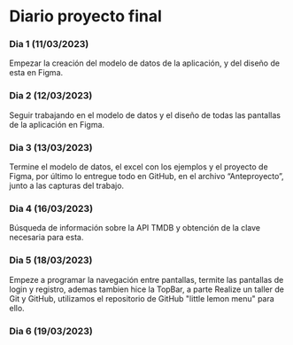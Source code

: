 # Diario proyecto final

### Dia 1 (11/03/2023)

Empezar la creación del modelo de datos de la aplicación, y del diseño de esta en Figma.

### Dia 2 (12/03/2023)

Seguir trabajando en el modelo de datos y el diseño de todas las pantallas de la aplicación en Figma.

### Dia 3 (13/03/2023)

Termine el modelo de datos, el excel con los ejemplos y el proyecto de Figma, por último lo entregue todo en GitHub, en el archivo “Anteproyecto”, junto a las capturas del trabajo.

### Dia 4 (16/03/2023)

Búsqueda de información sobre la API TMDB y obtención de la clave necesaria para esta.

### Dia 5 (18/03/2023)

Empeze a programar la navegación entre pantallas, termite las pantallas de login y registro, ademas tambien hice la TopBar, a parte Realize un taller de Git y GitHub, utilizamos el repositorio de GitHub "little lemon menu" para ello.

### Dia 6 (19/03/2023)

